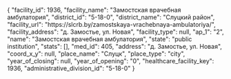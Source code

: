 {
    "facility_id": 1936,
    "facility_name": "Замостская врачебная амбулатория",
    "district_id": "5-18-0",
    "district_name": "Слуцкий район",
    "facility_url": "https:\/\/slcrb.by\/zamostskaya-vrachebnaya-ambulatoriya\/",
    "facility_address": "д. Замостье, ул. Новая",
    "facility_type": null,
    "ap_1": "2",
    "name": "Замостская врачебная амбулатория",
    "state": "public institution",
    "stats": [],
    "med_id": 405,
    "address": "д. Замостье, ул. Новая",
    "coord_x_y": null,
    "place_name": "Слуцк",
    "place_type": "city",
    "year_of_closing": null,
    "year_of_opening": "0",
    "healthcare_facility_key": 1936,
    "administrative_division_id": "5-18-0"
}